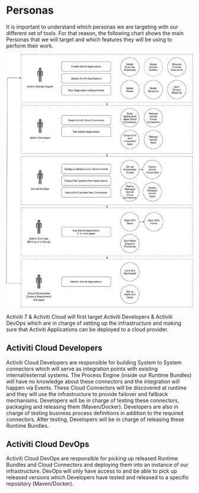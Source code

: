 # Personas

It is important to understand which personas we are targeting with our different set of tools. For that reason, the following chart shows the main Personas that we will target and which features they will be using to perform their work.

![](../.gitbook/assets/activiti-cloud-personas.png)

Activiti 7 & Activiti Cloud will first target Activiti Developers & Activiti DevOps which are in charge of setting up the infrastructure and making sure that Activiti Applications can be deployed to a cloud provider.

## Activiti Cloud Developers

Activiti Cloud Developers are responsible for building System to System connectors which will serve as integration points with existing internal/external systems. The Process Engine \(inside our Runtime Bundles\) will have no knowledge about these connectors and the integration will happen via Events. These Cloud Connectors will be discovered at runtime and they will use the infrastructure to provide failover and fallback mechanisms. Developers will be in charge of testing these connectors, packaging and releasing them \(Maven/Docker\). Developers are also in charge of testing business process definitions in addition to the required connectors. After testing, Developers will be in charge of releasing these Runtime Bundles.

## Activiti Cloud DevOps

Activiti Cloud DevOps are responsible for picking up released Runtime Bundles and Cloud Connectors and deploying them into an instance of our infrastructure. DevOps will only have access to and be able to pick up released versions which Developers have tested and released to a specific repository \(Maven/Docker\).

